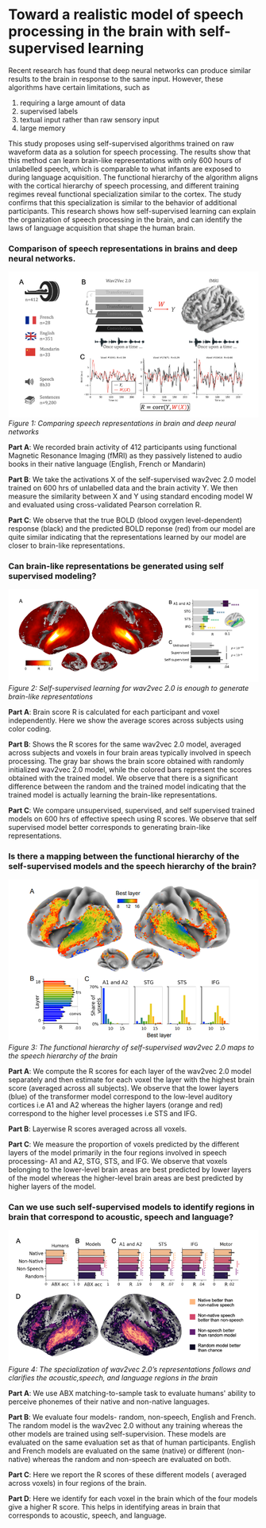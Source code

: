 # Toward a realistic model of speech processing in the brain with self-supervised learning

Recent research has found that deep neural networks can produce similar results to the brain in response to the same input. However, these algorithms have certain limitations, such as 
1. requiring a large amount of data 
2. supervised labels
3. textual input rather than raw sensory input
4. large memory

This study proposes using self-supervised algorithms trained on raw waveform data as a solution for speech processing. The results show that this method can learn brain-like representations with only 600 hours of unlabelled speech, which is comparable to what infants are exposed to during language acquisition. The functional hierarchy of the algorithm aligns with the cortical hierarchy of speech processing, and different training regimes reveal functional specialization similar to the cortex. The study confirms that this specialization is similar to the behavior of additional participants. This research shows how self-supervised learning can explain the organization of speech processing in the brain, and can identify the laws of language acquisition that shape the human brain.

### Comparison of speech representations in brains and deep neural networks.
<p>
    <img src="figure1.png" alt><br>
    <em>Figure 1: Comparing speech representations in brain and deep neural networks</em>
</p>

**Part A**: We recorded brain activity of 412 participants using functional Magnetic Resonance Imaging (fMRI) as they passively listened to audio books in their native language (English, French or Mandarin)

**Part B**: We take the activations X of the self-supervised wav2vec 2.0 model trained on 600 hrs of unlabelled data and the brain activity Y. We then measure the similarity between X and Y using standard encoding model W and evaluated using cross-validated Pearson correlation R.

**Part C**: We observe that the true BOLD (blood oxygen level-dependent) response (black) and the predicted BOLD reponse (red) from our model are quite similar indicating that the representations learned by our model are closer to brain-like representations.

### Can brain-like representations be generated using self supervised modeling?
<p>
    <img src="figure2.png" alt><br>
    <em>Figure 2: Self-supervised learning for wav2vec 2.0 is enough to generate brain-like representations</em>
</p>

**Part A**: Brain score R is calculated for each participant and voxel independently. Here we show the average scores across subjects using color coding. 

**Part B**: Shows the R scores for the same wav2vec 2.0 model, averaged across subjects and voxels in four brain areas typically involved in speech processing. The gray bar shows the brain score obtained with randomly initialized wav2vec 2.0 model, while the colored bars represent the scores obtained with the trained model. We observe that there is a significant difference between the random and the trained model indicating that the trained model is actually learning the brain-like representations.

**Part C**: We compare unsupervised, supervised, and self supervised trained models on 600 hrs of effective speech using R scores. We observe that self supervised model better corresponds to generating brain-like representations.


### Is there a mapping between the functional hierarchy of the self-supervised models and the speech hierarchy of the brain?
<p>
    <img src="figure3.png" alt><br>
    <em>Figure 3: The functional hierarchy of self-supervised wav2vec 2.0 maps to the speech hierarchy of the brain</em>
</p>

**Part A**: We compute the R scores for each layer of the wav2vec 2.0 model separately and then estimate for each voxel the layer with the highest brain score (averaged across all subjects). We observe that the lower layers (blue) of the transformer model correspond to the low-level auditory cortices i.e A1 and A2 whereas the higher layers (orange and red) correspond to the higher level processes i.e STS and IFG.

**Part B**: Layerwise R scores averaged across all voxels.

**Part C**: We measure the proportion of voxels predicted by the different layers of the model primarily in the four regions involved in speech processing- A1 and A2, STG, STS, and IFG. We observe that voxels belonging to the lower-level brain areas are best predicted by lower layers of the model whereas the higher-level brain areas are best predicted by higher layers of the model.

###  Can we use such self-supervised models to identify regions in brain that correspond to acoustic, speech and language?
<p>
    <img src="figure4.png" alt><br>
    <em>Figure 4: The specialization of wav2vec 2.0’s representations follows and clarifies the acoustic,speech, and language regions in the brain</em>
</p>

**Part A**: We use ABX matching-to-sample task to evaluate humans' ability to perceive phonemes of their native and non-native languages.

**Part B**: We evaluate four models- random, non-speech, English and French. The random model is the wav2vec 2.0 without any training whereas the other models are trained using self-supervision. These models are evaluated on the same evaluation set as that of human participants. English and French models are evaluated on the same (native) or different (non-native) whereas the random and non-speech are evaluated on both.

**Part C**: Here we report the R scores of these different models ( averaged across voxels) in four regions of the brain.

**Part D**: Here we identify for each voxel in the brain which of the four models give a higher R score. This helps in identifying areas in brain that corresponds to acoustic, speech, and language.
